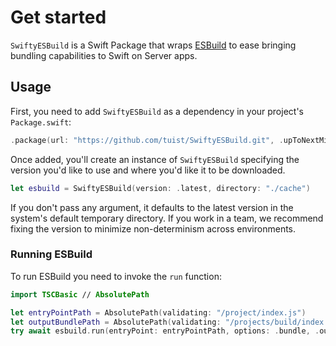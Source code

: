 # Get started

`SwiftyESBuild` is a Swift Package that wraps [ESBuild](https://esbuild.github.io) to ease bringing bundling capabilities to Swift on Server apps.


## Usage

First, you need to add `SwiftyESBuild` as a dependency in your project's `Package.swift`:

```swift
.package(url: "https://github.com/tuist/SwiftyESBuild.git", .upToNextMinor(from: "0.1.0"))
```

Once added, you'll create an instance of `SwiftyESBuild` specifying the version you'd like to use and where you'd like it to be downloaded.

```swift
let esbuild = SwiftyESBuild(version: .latest, directory: "./cache")
```

If you don't pass any argument, it defaults to the latest version in the system's default temporary directory. If you work in a team, we recommend fixing the version to minimize non-determinism across environments.

### Running ESBuild

To run ESBuild you need to invoke the `run` function:

```swift
import TSCBasic // AbsolutePath

let entryPointPath = AbsolutePath(validating: "/project/index.js")
let outputBundlePath = AbsolutePath(validating: "/projects/build/index.js")
try await esbuild.run(entryPoint: entryPointPath, options: .bundle, .outfile(outputBundlePath))
```
